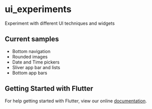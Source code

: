 # ui_experiments

Experiment with different UI techniques and widgets

## Current samples
- Bottom navigation
- Rounded images
- Date and Time pickers
- Sliver app bar and lists
- Bottom app bars 

## Getting Started with Flutter

For help getting started with Flutter, view our online
[documentation](http://flutter.io/).
